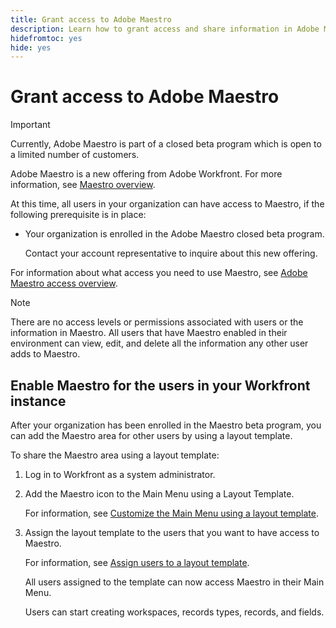 ```yaml
---
title: Grant access to Adobe Maestro
description: Learn how to grant access and share information in Adobe Maestro. 
hidefromtoc: yes
hide: yes
---
```


<!--update the metadata and description when we turn this article live; also, update title after Bob adds Maestro as a product-->

# Grant access to Adobe Maestro

>[!IMPORTANT]
>
>Currently, Adobe Maestro is part of a closed beta program which is open to a limited number of customers. 

<!-- the table will change after we implement access levels/ permissions for Maestro-->
<!-- fix the formatting on the table - some lines are way too spaced out-->

Adobe Maestro is a new offering from Adobe Workfront. For more information, see [Maestro overview](../maestro-overview.md). 

At this time, all users in your organization can have access to Maestro, if the following prerequisite is in place:

* Your organization is enrolled in the Adobe Maestro closed beta program. 

    Contact your account representative to inquire about this new offering.


For information about what access you need to use Maestro, see [Adobe Maestro access overview](../access/access-overview.md). 

>[!NOTE]
>
>There are no access levels or permissions associated with users or the information in Maestro. All users that have Maestro enabled in their environment can view, edit, and delete all the information any other user adds to Maestro. 

## Enable Maestro for the users in your Workfront instance

<!--First, contact your account manager to obtain access to the current Maestro closed beta program.--> 

After your organization has been enrolled in the Maestro beta program, you can add the Maestro area for other users by using a layout template. 

To share the Maestro area using a layout template: 

1. Log in to Workfront as a system administrator.  

1. Add the Maestro icon to the Main Menu using a Layout Template. 
    
    For information, see [Customize the Main Menu using a layout template](../../administration-and-setup/customize-workfront/use-layout-templates/customize-main-menu.md).

1. Assign the  layout template to the users that you want to have access to Maestro. 

    For information, see [Assign users to a layout template](../../administration-and-setup/customize-workfront/use-layout-templates/assign-users-to-layout-template.md).

    All users assigned to the template can now access Maestro in their Main Menu. 
    
    Users can start creating workspaces, records types, records, and fields.  
 


